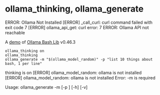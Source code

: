 # ollama_thinking, ollama_generate
ERROR: Ollama Not Installed
[ERROR] _call_curl: curl command failed with exit code 7
[ERROR] ollama_api_get: curl error: 7
ERROR: Ollama API not reachable

A [demo](../README.md#demos) of [Ollama Bash Lib](https://github.com/attogram/ollama-bash-lib) v0.46.3

```
ollama_thinking on
ollama_thinking
ollama_generate -m "$(ollama_model_random)" -p "list 10 things about bash, 1 per line"
```

thinking is on
[ERROR] ollama_model_random: ollama is not installed
[ERROR] ollama_model_random: ollama is not installed
Error: -m <model> is required

Usage: ollama_generate -m <model> [-p <prompt>] [-h] [-v]
